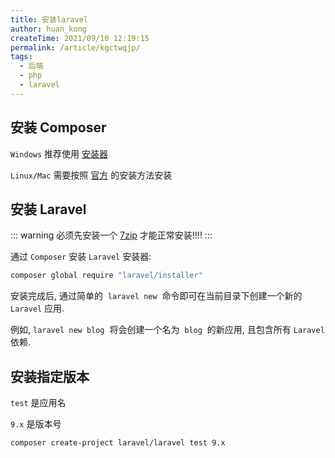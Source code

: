 ```yaml
---
title: 安装laravel
author: huan_kong
createTime: 2021/09/10 12:19:15
permalink: /article/kgctwqjp/
tags:
  - 后端
  - php
  - laravel
---
```


## 安装 Composer

`Windows` 推荐使用 [安装器](https://getcomposer.org/Composer-Setup.exe)

`Linux/Mac` 需要按照 [官方](https://pkg.phpcomposer.com/#how-to-install-composer) 的安装方法安装

## 安装 Laravel

::: warning
必须先安装一个 [7zip](https://7-zip.org/) 才能正常安装!!!!
:::

通过 `Composer` 安装 `Laravel` 安装器:

```bash
composer global require "laravel/installer"
```

安装完成后, 通过简单的  `laravel new`  命令即可在当前目录下创建一个新的 `Laravel` 应用.

例如, `laravel new blog`  将会创建一个名为  `blog`  的新应用, 且包含所有 `Laravel` 依赖.

## 安装指定版本

`test` 是应用名

`9.x` 是版本号

```bash
composer create-project laravel/laravel test 9.x
```
